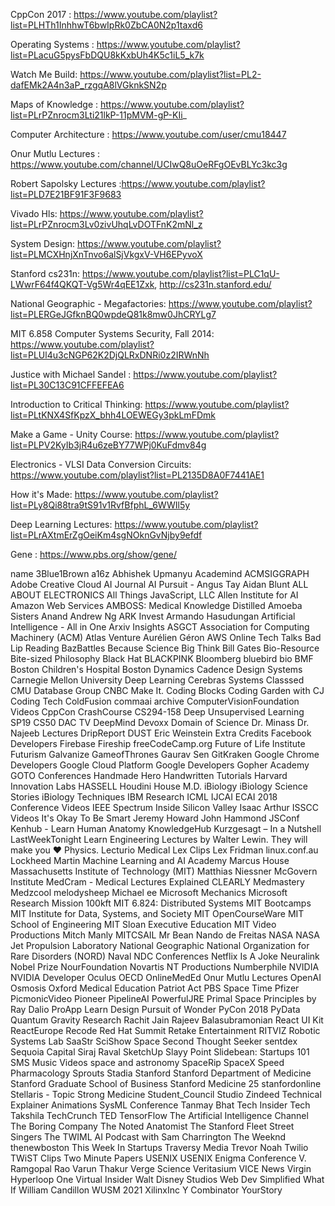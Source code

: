 CppCon 2017 : https://www.youtube.com/playlist?list=PLHTh1InhhwT6bwIpRk0ZbCA0N2p1taxd6

Operating Systems : https://www.youtube.com/playlist?list=PLacuG5pysFbDQU8kKxbUh4K5c1iL5_k7k

Watch Me Build: https://www.youtube.com/playlist?list=PL2-dafEMk2A4n3aP_rzgqA8lVGknkSN2p

Maps of Knowledge : https://www.youtube.com/playlist?list=PLrPZnrocm3Lti21lkP-11pMVM-gP-KIi_

Computer Architecture : https://www.youtube.com/user/cmu18447

Onur Mutlu Lectures : https://www.youtube.com/channel/UCIwQ8uOeRFgOEvBLYc3kc3g

Robert Sapolsky Lectures :https://www.youtube.com/playlist?list=PLD7E21BF91F3F9683

Vivado Hls: https://www.youtube.com/playlist?list=PLrPZnrocm3Lv0zivUhqLvDOTFnK2mNl_z

System Design: https://www.youtube.com/playlist?list=PLMCXHnjXnTnvo6alSjVkgxV-VH6EPyvoX

Stanford cs231n: https://www.youtube.com/playlist?list=PLC1qU-LWwrF64f4QKQT-Vg5Wr4qEE1Zxk, http://cs231n.stanford.edu/

National Geographic - Megafactories: https://www.youtube.com/playlist?list=PLERGeJGfknBQ0wpdeQ81k8mw0JhCRYLg7

MIT 6.858 Computer Systems Security, Fall 2014: https://www.youtube.com/playlist?list=PLUl4u3cNGP62K2DjQLRxDNRi0z2IRWnNh

Justice with Michael Sandel : https://www.youtube.com/playlist?list=PL30C13C91CFFEFEA6

Introduction to Critical Thinking: https://www.youtube.com/playlist?list=PLtKNX4SfKpzX_bhh4LOEWEGy3pkLmFDmk

Make a Game - Unity Course: https://www.youtube.com/playlist?list=PLPV2KyIb3jR4u6zeBY77WPj0KuFdmv84g

Electronics - VLSI Data Conversion Circuits: https://www.youtube.com/playlist?list=PL2135D8A0F7441AE1

How it's Made: https://www.youtube.com/playlist?list=PLy8Qi88tra9tS91v1RvfBfphL_6WWIl5y

Deep Learning Lectures: https://www.youtube.com/playlist?list=PLrAXtmErZgOeiKm4sgNOknGvNjby9efdf

Gene : https://www.pbs.org/show/gene/

name
3Blue1Brown
a16z
Abhishek Upmanyu
Academind
ACMSIGGRAPH
Adobe Creative Cloud
AI Journal
AI Pursuit - Angus Tay
Aidan Blunt
ALL ABOUT ELECTRONICS
All Things JavaScript, LLC
Allen Institute for AI
Amazon Web Services
AMBOSS: Medical Knowledge Distilled
Amoeba Sisters
Anand
Andrew Ng
ARK Invest
Armando Hasudungan
Artificial Intelligence - All in One
Arxiv Insights
ASGCT
Association for Computing Machinery (ACM)
Atlas Venture
Aurélien Géron
AWS Online Tech Talks
Bad Lip Reading
BazBattles
Because Science
Big Think
Bill Gates
Bio-Resource
Bite-sized Philosophy
Black Hat
BLACKPINK
Bloomberg
bluebird bio
BMF
Boston Children's Hospital
Boston Dynamics
Cadence Design Systems
Carnegie Mellon University Deep Learning
Cerebras Systems
Classsed
CMU Database Group
CNBC Make It.
Coding Blocks
Coding Garden with CJ
Coding Tech
ColdFusion
commaai archive
ComputerVisionFoundation Videos
CppCon
CrashCourse
CS294-158 Deep Unsupervised Learning SP19
CS50
DAC TV
DeepMind
Devoxx
Domain of Science
Dr. Minass
Dr. Najeeb Lectures
DripReport
DUST
Eric Weinstein
Extra Credits
Facebook Developers
Firebase
Fireship
freeCodeCamp.org
Future of Life Institute
Futurism
Galvanize
GameofThrones
Gaurav Sen
GitKraken
Google Chrome Developers
Google Cloud Platform
Google Developers
Gopher Academy
GOTO Conferences
Handmade Hero
Handwritten Tutorials
Harvard Innovation Labs
HASSELL
Houdini
House M.D.
iBiology
iBiology Science Stories
iBiology Techniques
IBM Research
ICML IJCAI ECAI 2018 Conference Videos
IEEE Spectrum
Inside Silicon Valley
Isaac Arthur
ISSCC Videos
It's Okay To Be Smart
Jeremy Howard
John Hammond
JSConf
Kenhub - Learn Human Anatomy
KnowledgeHub
Kurzgesagt – In a Nutshell
LastWeekTonight
Learn Engineering
Lectures by Walter Lewin. They will make you ♥ Physics.
Lecturio Medical
Lex Clips
Lex Fridman
linux.conf.au
Lockheed Martin
Machine Learning and AI Academy
Marcus House
Massachusetts Institute of Technology (MIT)
Matthias Niessner
McGovern Institute
MedCram - Medical Lectures Explained CLEARLY
Medmastery
Medzcool
melodysheep
Michael ee
Microsoft Mechanics
Microsoft Research
Mission 100kft
MIT 6.824: Distributed Systems
MIT Bootcamps
MIT Institute for Data, Systems, and Society
MIT OpenCourseWare
MIT School of Engineering
MIT Sloan Executive Education
MIT Video Productions
Mitch Manly
MITCSAIL
Mr Bean
Nando de Freitas
NASA
NASA Jet Propulsion Laboratory
National Geographic
National Organization for Rare Disorders (NORD)
Naval
NDC Conferences
Netflix Is A Joke
Neuralink
Nobel Prize
NourFoundation
Novartis
NT Productions
Numberphile
NVIDIA
NVIDIA Developer
Oculus
OECD
OnlineMedEd
Onur Mutlu Lectures
OpenAI
Osmosis
Oxford Medical Education
Patriot Act
PBS Space Time
Pfizer
PicmonicVideo
Pioneer
PipelineAI
PowerfulJRE
Primal Space
Principles by Ray Dalio
ProApp Learn Design
Pursuit of Wonder
PyCon 2018
PyData
Quantum Gravity Research
Rachit Jain
Rajeev Balasubramonian
React UI Kit
ReactEurope
Recode
Red Hat Summit
Retake Entertainment
RITVIZ
Robotic Systems Lab
SaaStr
SciShow Space
Second Thought
Seeker
sentdex
Sequoia Capital
Siraj Raval
SketchUp
Slayy Point
Slidebean: Startups 101
SMS Music Videos
space and astronomy
SpaceRip
SpaceX
Speed Pharmacology
Sprouts
Stadia
Stanford
Stanford Department of Medicine
Stanford Graduate School of Business
Stanford Medicine 25
stanfordonline
Stellaris - Topic
Strong Medicine
Student_Council
Studio Zindeed Technical Explainer Animations
SysML Conference
Tanmay Bhat
Tech Insider
Tech Takshila
TechCrunch
TED
TensorFlow
The Artificial Intelligence Channel
The Boring Company
The Noted Anatomist
The Stanford Fleet Street Singers
The TWIML AI Podcast with Sam Charrington
The Weeknd
thenewboston
This Week In Startups
Traversy Media
Trevor Noah
Twilio
TWiST Clips
Two Minute Papers
USENIX
USENIX Enigma Conference
V. Ramgopal Rao
Varun Thakur
Verge Science
Veritasium
VICE News
Virgin Hyperloop One
Virtual Insider
Walt Disney Studios
Web Dev Simplified
What If
William Candillon
WUSM 2021
XilinxInc
Y Combinator
YourStory

